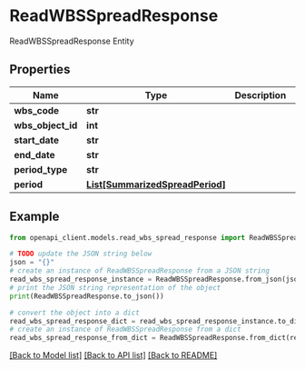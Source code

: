 # ReadWBSSpreadResponse

ReadWBSSpreadResponse Entity

## Properties

Name | Type | Description | Notes
------------ | ------------- | ------------- | -------------
**wbs_code** | **str** |  | [optional] 
**wbs_object_id** | **int** |  | [optional] 
**start_date** | **str** |  | [optional] 
**end_date** | **str** |  | [optional] 
**period_type** | **str** |  | [optional] 
**period** | [**List[SummarizedSpreadPeriod]**](SummarizedSpreadPeriod.md) |  | [optional] 

## Example

```python
from openapi_client.models.read_wbs_spread_response import ReadWBSSpreadResponse

# TODO update the JSON string below
json = "{}"
# create an instance of ReadWBSSpreadResponse from a JSON string
read_wbs_spread_response_instance = ReadWBSSpreadResponse.from_json(json)
# print the JSON string representation of the object
print(ReadWBSSpreadResponse.to_json())

# convert the object into a dict
read_wbs_spread_response_dict = read_wbs_spread_response_instance.to_dict()
# create an instance of ReadWBSSpreadResponse from a dict
read_wbs_spread_response_from_dict = ReadWBSSpreadResponse.from_dict(read_wbs_spread_response_dict)
```
[[Back to Model list]](../README.md#documentation-for-models) [[Back to API list]](../README.md#documentation-for-api-endpoints) [[Back to README]](../README.md)


